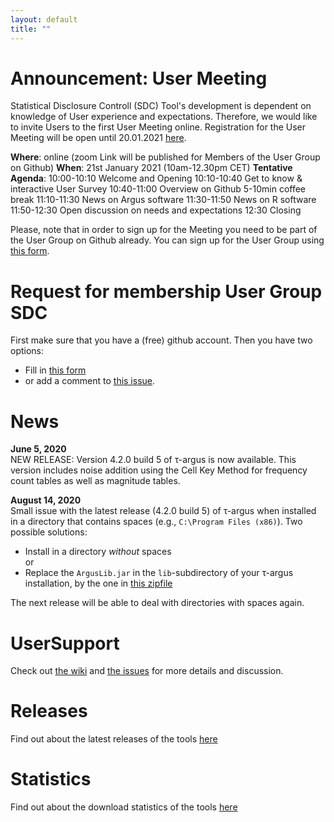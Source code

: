 ```yaml
---
layout: default
title: ""
---
```


# Announcement: User Meeting
Statistical Disclosure Controll (SDC) Tool's development is dependent on knowledge of User experience and expectations. Therefore, we would like to invite Users to the first User Meeting online.
Registration for the User Meeting will be open until 20.01.2021 [here](UserMeetingForm.html).

**Where**: online (zoom Link will be published for Members of the User Group on Github)
**When**: 21st January 2021 (10am-12.30pm CET)
**Tentative Agenda**:
	10:00-10:10	  Welcome and Opening
	10:10-10:40	  Get to know & interactive User Survey
	10:40-11:00   Overview on Github
	   	5-10min 	coffee break
	11:10-11:30 	News on Argus software
	11:30-11:50   News on R software
	11:50-12:30		Open discussion on needs and expectations
	12:30					Closing

Please, note that in order to sign up for the Meeting you need to be part of the User Group on Github already. You can sign up for the User Group using [this form](ContactForm.html).

# Request for membership User Group SDC
First make sure that you have a (free) github account. 
Then you have two options:
- Fill in [this form](ContactForm.html) 
- or add a comment to [this issue](https://github.com/sdcTools/UserSupport/issues/155).

# News
**June 5, 2020** <br>
NEW RELEASE: Version 4.2.0 build 5 of &tau;-argus is now available. This version includes noise addition using the Cell Key Method for frequency count tables as well as magnitude tables.

**August 14, 2020** <br>
Small issue with the latest release (4.2.0 build 5) of &tau;-argus when installed in a directory that contains spaces (e.g., `C:\Program Files (x86)`). Two possible solutions: 
- Install in a directory _without_ spaces<br>
or
- Replace the `ArgusLib.jar` in the `lib`-subdirectory of your &tau;-argus installation, by the one in [this zipfile](https://github.com/sdcTools/UserSupport/files/5074573/ArgusLib.zip)

The next release will be able to deal with directories with spaces again.
# UserSupport
Check out [the wiki](https://github.com/sdcTools/UserSupport/wiki) 
and [the issues](https://github.com/sdcTools/UserSupport/issues) 
for more details and discussion.
# Releases
Find out about the latest releases of the tools [here](Releases.md)
# Statistics
Find out about the download statistics of the tools [here](Statistics.md)

